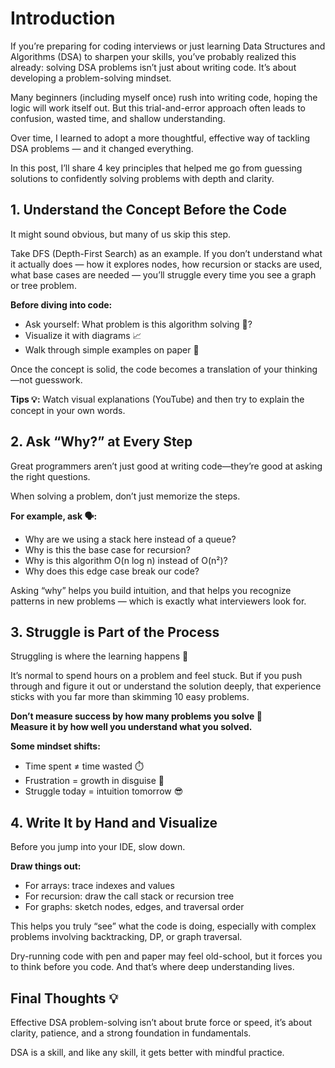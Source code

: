 # Introduction

If you’re preparing for coding interviews or just learning Data Structures and Algorithms (DSA) to sharpen your skills, you’ve probably realized this already: solving DSA problems isn’t just about writing code. It’s about developing a problem-solving mindset.

Many beginners (including myself once) rush into writing code, hoping the logic will work itself out. But this trial-and-error approach often leads to confusion, wasted time, and shallow understanding.

Over time, I learned to adopt a more thoughtful, effective way of tackling DSA problems — and it changed everything.

In this post, I’ll share 4 key principles that helped me go from guessing solutions to confidently solving problems with depth and clarity.

## 1. Understand the Concept Before the Code

It might sound obvious, but many of us skip this step.

Take DFS (Depth-First Search) as an example. If you don’t understand what it actually does — how it explores nodes, how recursion or stacks are used, what base cases are needed — you’ll struggle every time you see a graph or tree problem.

**Before diving into code:**

- Ask yourself: What problem is this algorithm solving 🤔?
- Visualize it with diagrams 📈
- Walk through simple examples on paper 📄

Once the concept is solid, the code becomes a translation of your thinking—not guesswork.

**Tips 💡:** Watch visual explanations (YouTube) and then try to explain the concept in your own words.

## 2. Ask “Why?” at Every Step

Great programmers aren’t just good at writing code—they’re good at asking the right questions.

When solving a problem, don’t just memorize the steps.  

**For example, ask 🗣️:**

- Why are we using a stack here instead of a queue?
- Why is this the base case for recursion?
- Why is this algorithm O(n log n) instead of O(n²)?
- Why does this edge case break our code?

Asking “why” helps you build intuition, and that helps you recognize patterns in new problems — which is exactly what interviewers look for.

## 3. Struggle is Part of the Process

Struggling is where the learning happens 🙂  

It’s normal to spend hours on a problem and feel stuck. But if you push through and figure it out or understand the solution deeply, that experience sticks with you far more than skimming 10 easy problems.

**Don’t measure success by how many problems you solve 🥴**  
**Measure it by how well you understand what you solved.**

**Some mindset shifts:**

- Time spent ≠ time wasted ⏱️
- Frustration = growth in disguise 🤯
- Struggle today = intuition tomorrow 😎

## 4. Write It by Hand and Visualize

Before you jump into your IDE, slow down.

**Draw things out:**

- For arrays: trace indexes and values
- For recursion: draw the call stack or recursion tree
- For graphs: sketch nodes, edges, and traversal order

This helps you truly “see” what the code is doing, especially with complex problems involving backtracking, DP, or graph traversal.

Dry-running code with pen and paper may feel old-school, but it forces you to think before you code. And that’s where deep understanding lives.

## Final Thoughts 💡

Effective DSA problem-solving isn’t about brute force or speed, it’s about clarity, patience, and a strong foundation in fundamentals.

DSA is a skill, and like any skill, it gets better with mindful practice.
